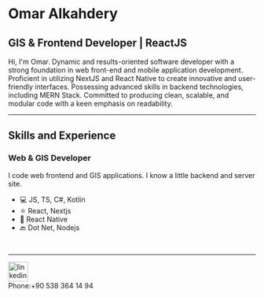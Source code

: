 
# Omar Alkahdery
## **GIS & Frontend Developer** | ReactJS

Hi, I'm Omar. Dynamic and results-oriented software developer with a strong foundation in web front-end and mobile application development. Proficient in utilizing NextJS and React Native to create innovative and user-friendly interfaces. Possessing advanced skills in backend technologies, including MERN Stack. Committed to producing clean, scalable, and modular code with a keen emphasis on readability.

<hr>

## Skills and Experience


### **Web & GIS Developer**

I code web frontend and GIS applications. I know a little backend and server site.

- 💻 JS, TS, C#, Kotlin
- ⚛ React, Nextjs
- 📱 React Native 
- 🔙 Dot Net, Nodejs


<br>
<hr>

[<img src='https://cdn.jsdelivr.net/npm/simple-icons@3.0.1/icons/linkedin.svg' alt='linkedin' height='40'>](https://www.linkedin.com/in/omar-alkahdery)
<br>
Phone:+90 538 364 14 94
